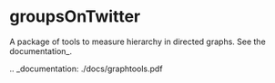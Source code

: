 groupsOnTwitter
===============

A package of tools to measure hierarchy in directed graphs. See the documentation_.

.. _documentation: ./docs/graphtools.pdf
